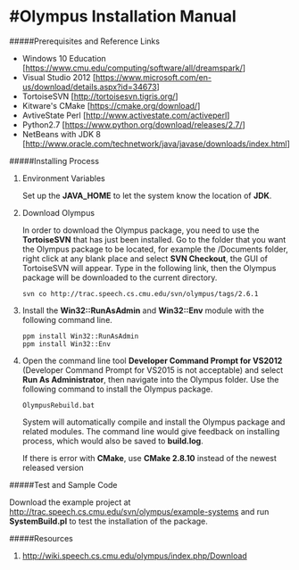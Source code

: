 #Olympus Installation Manual 
=========
#####Prerequisites and Reference Links

* Windows 10 Education [<https://www.cmu.edu/computing/software/all/dreamspark/>]
* Visual Studio 2012 [<https://www.microsoft.com/en-us/download/details.aspx?id=34673>]
* TortoiseSVN [<http://tortoisesvn.tigris.org/>]
* Kitware's CMake [<https://cmake.org/download/>]
* AvtiveState Perl [<http://www.activestate.com/activeperl>]
* Python2.7 [<https://www.python.org/download/releases/2.7/>]
* NetBeans with JDK 8 [<http://www.oracle.com/technetwork/java/javase/downloads/index.html>]


#####Installing Process

1. Environment Variables
	
	Set up the **JAVA_HOME** to let the system know the location of **JDK**.

2. Download Olympus

	In order to download the Olympus package, you need to use the **TortoiseSVN** that has just been installed. Go to the folder that you want the Olympus package to be located, for example the /Documents folder, right click at any blank place and select **SVN Checkout**, the GUI of TortoiseSVN will appear. Type in the following link, then the Olympus package will be downloaded to the current directory.

	```
	svn co http://trac.speech.cs.cmu.edu/svn/olympus/tags/2.6.1
	```

3. Install the **Win32::RunAsAdmin** and **Win32::Env** module with the following command line.
	
	```
	ppm install Win32::RunAsAdmin
	ppm install Win32::Env
	```
	
4. Open the command line tool **Developer Command Prompt for VS2012** (Developer Command Prompt for VS2015 is not acceptable) and select **Run As Administrator**, then navigate into the Olympus folder. Use the following command to install the Olympus package.

	```
	OlympusRebuild.bat	
	```
	
	System will automatically compile and install the Olympus package and related modules.
	The command line would give feedback on installing process, which would also be saved to **build.log**.
	
	If there is error with **CMake**, use **CMake 2.8.10** instead of the newest released version 
	

#####Test and Sample Code

Download the example project at <http://trac.speech.cs.cmu.edu/svn/olympus/example-systems> and run **SystemBuild.pl** to test the installation of the package.


#####Resources
1.  http://wiki.speech.cs.cmu.edu/olympus/index.php/Download
